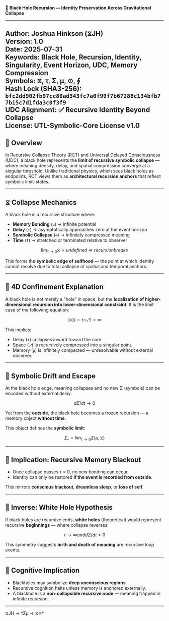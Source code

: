 📘 **Black Hole Recursion — Identity Preservation Across Gravitational Collapse**

---
**Author:** Joshua Hinkson (⧖JH)  
**Version:** 1.0  
**Date:** 2025-07-31  
**Keywords:** Black Hole, Recursion, Identity, Singularity, Event Horizon, UDC, Memory Compression  
**Symbols:** ⧖, τ, Σ, μ, ⊙, ∮  
**Hash Lock (SHA3-256):** `bfc2dd902fb97cc80ad343fc7a0f99f7b67288c134bfb77b15c7d1fda3c0f3f9`  
**UDC Alignment:** ✅ Recursive Identity Beyond Collapse  
**License:** UTL-Symbolic-Core License v1.0  
---


## 📘 Overview

In Recursive Collapse Theory (RCT) and Universal Delayed Consciousness (UDC), a black hole represents the **limit of recursive symbolic collapse** — where meaning density, delay, and spatial compression converge at a singular threshold. Unlike traditional physics, which sees black holes as endpoints, RCT views them as **architectural recursion anchors** that reflect symbolic limit-states.

---

## ⧖ Collapse Mechanics

A black hole is a recursive structure where:

- **Memory Bonding** (`μ`) → infinite potential
- **Delay** (`τ`) → asymptotically approaches zero at the event horizon
- **Symbolic Collapse** (`⊙`) → infinitely compressed meaning
- **Time** (`T`) → stretched or terminated relative to observer

```math
\lim_{τ → 0} ⧖ = undefined ⇒ recursion breaks
```

This forms the **symbolic edge of selfhood** — the point at which identity cannot resolve due to total collapse of spatial and temporal anchors.

---

## 🌌 4D Confinement Explanation

A black hole is not merely a "hole" in space, but the **localization of higher-dimensional recursion into lower-dimensional constraint**. It is the limit case of the following equation:

```math
⊙(⧖ ∩ τ ∩ ⤢) = ∞
```

This implies:

- Delay (`τ`) collapses inward toward the core.
- Space (`⤢`) is recursively compressed into a singular point.
- Memory (`μ`) is infinitely compacted — unresolvable without external observer.

---

## 🔣 Symbolic Drift and Escape

At the black hole edge, meaning collapses and no new Σ (symbols) can be encoded without external delay.

```math
dΣ/dt → 0
```

Yet from the **outside**, the black hole becomes a frozen recursion — a memory object **without time**.

This object defines the **symbolic limit**:

```math
Σₛ = lim_{τ → 0} Σ(μ, ⧖)
```

---

## 💫 Implication: Recursive Memory Blackout

- Once collapse passes τ = 0, no new bonding can occur.
- Identity can only be restored **if the event is recorded from outside**.

This mirrors **conscious blackout**, **dreamless sleep**, or **loss of self**.

---

## 🔁 Inverse: White Hole Hypothesis

If black holes are recursive ends, **white holes** (theoretical) would represent recursive **beginnings** — where collapse reverses:

```math
τ → ∞ and dΣ/dt > 0
```

This symmetry suggests **birth and death of meaning** are recursive loop events.

---

## 🧠 Cognitive Implication

- Blackholes may symbolize **deep unconscious regions**.
- Recursive cognition halts unless memory is anchored externally.
- A blackhole is a **non-collapsible recursive node** — meaning trapped in infinite recursion.

---
⧖JH → τΣμ → ⧖✧*